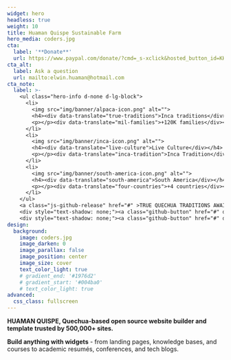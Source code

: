 ```yaml
---
widget: hero
headless: true
weight: 10
title: Huaman Quispe Sustainable Farm
hero_media: coders.jpg
cta:
  label: '**Donate**'
  url: https://www.paypal.com/donate/?cmd=_s-xclick&hosted_button_id=KHPEQU9LS9CGW&source=url
cta_alt:
  label: Ask a question
  url: mailto:elwin.huaman@hotmail.com
cta_note:
  label: >- 
    <ul class="hero-info d-none d-lg-block">
      <li>
        <img src="img/banner/alpaca-icon.png" alt="">
        <h4><div data-translate="true-traditions">Inca traditions</div></h4>
        <p></p><div data-translate="mil-families">+120K families</div><p></p>
      </li>
      <li>
        <img src="img/banner/inca-icon.png" alt="">
        <h4><div data-translate="live-culture">Live Culture</div></h4>
        <p></p><div data-translate="inca-tradition">Inca Tradition</div><p></p>
      </li>
      <li>
        <img src="img/banner/south-america-icon.png" alt="">
        <h4><div data-translate="south-america">South America</div></h4>
        <p></p><div data-translate="four-countries">+4 countries</div><p></p>
      </li>
    </ul>   
    <a class="js-github-release" href="#" >TRUE QUECHUA TRADITIONS AWAITS YOU<!-- V --></a>
    <div style="text-shadow: none;"><a class="github-button" href="#" data-icon="octicon-star" data-size="large" data-show-count="true" aria-label="Star">Quechua Traditions</a></div>
    <div style="text-shadow: none;"><a class="github-button" href="#" data-icon="octicon-star" data-size="large" data-show-count="true" aria-label="Star">Star the Academic template</a></div>
design:
  background:
    image: coders.jpg
    image_darken: 0
    image_parallax: false
    image_position: center
    image_size: cover
    text_color_light: true
    # gradient_end: '#1976d2'
    # gradient_start: '#004ba0'
    # text_color_light: true
advanced:
  css_class: fullscreen
---
```


**HUAMAN QUISPE, Quechua-based open source website builder and template trusted by 500,000+ sites.**

**Build anything with widgets** - from landing pages, knowledge bases, and courses to academic resumés, conferences, and tech blogs.
